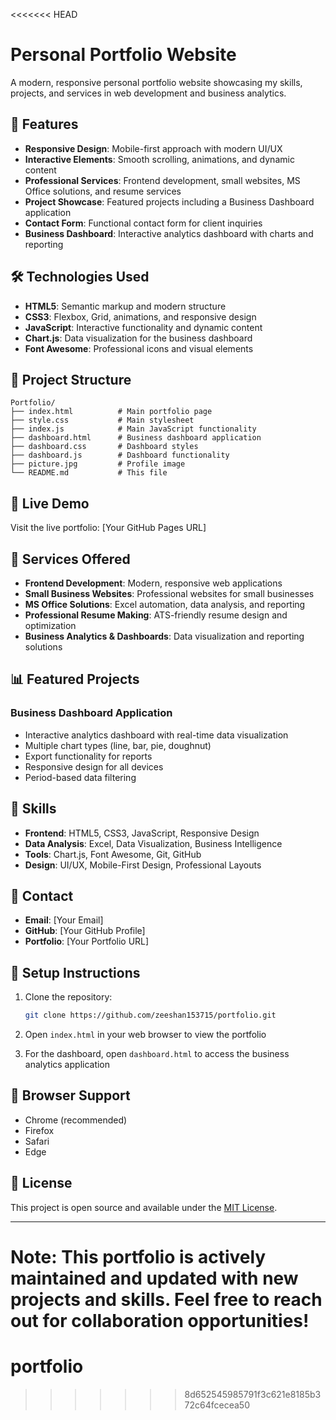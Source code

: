 <<<<<<< HEAD
# Personal Portfolio Website

A modern, responsive personal portfolio website showcasing my skills, projects, and services in web development and business analytics.

## 🌟 Features

- **Responsive Design**: Mobile-first approach with modern UI/UX
- **Interactive Elements**: Smooth scrolling, animations, and dynamic content
- **Professional Services**: Frontend development, small websites, MS Office solutions, and resume services
- **Project Showcase**: Featured projects including a Business Dashboard application
- **Contact Form**: Functional contact form for client inquiries
- **Business Dashboard**: Interactive analytics dashboard with charts and reporting

## 🛠️ Technologies Used

- **HTML5**: Semantic markup and modern structure
- **CSS3**: Flexbox, Grid, animations, and responsive design
- **JavaScript**: Interactive functionality and dynamic content
- **Chart.js**: Data visualization for the business dashboard
- **Font Awesome**: Professional icons and visual elements

## 📁 Project Structure

```
Portfolio/
├── index.html          # Main portfolio page
├── style.css           # Main stylesheet
├── index.js            # Main JavaScript functionality
├── dashboard.html      # Business dashboard application
├── dashboard.css       # Dashboard styles
├── dashboard.js        # Dashboard functionality
├── picture.jpg         # Profile image
└── README.md           # This file
```

## 🚀 Live Demo

Visit the live portfolio: [Your GitHub Pages URL]

## 💼 Services Offered

- **Frontend Development**: Modern, responsive web applications
- **Small Business Websites**: Professional websites for small businesses
- **MS Office Solutions**: Excel automation, data analysis, and reporting
- **Professional Resume Making**: ATS-friendly resume design and optimization
- **Business Analytics & Dashboards**: Data visualization and reporting solutions

## 📊 Featured Projects

### Business Dashboard Application
- Interactive analytics dashboard with real-time data visualization
- Multiple chart types (line, bar, pie, doughnut)
- Export functionality for reports
- Responsive design for all devices
- Period-based data filtering

## 🎯 Skills

- **Frontend**: HTML5, CSS3, JavaScript, Responsive Design
- **Data Analysis**: Excel, Data Visualization, Business Intelligence
- **Tools**: Chart.js, Font Awesome, Git, GitHub
- **Design**: UI/UX, Mobile-First Design, Professional Layouts

## 📧 Contact

- **Email**: [Your Email]
- **GitHub**: [Your GitHub Profile]
- **Portfolio**: [Your Portfolio URL]

## 🔧 Setup Instructions

1. Clone the repository:
   ```bash
   git clone https://github.com/zeeshan153715/portfolio.git
   ```

2. Open `index.html` in your web browser to view the portfolio

3. For the dashboard, open `dashboard.html` to access the business analytics application

## 📱 Browser Support

- Chrome (recommended)
- Firefox
- Safari
- Edge

## 📄 License

This project is open source and available under the [MIT License](LICENSE).

---

**Note**: This portfolio is actively maintained and updated with new projects and skills. Feel free to reach out for collaboration opportunities! 
=======
# portfolio
>>>>>>> 8d652545985791f3c621e8185b372c64fcecea50
